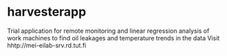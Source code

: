 # harvesterapp
Trial application for remote monitoring and linear regression analysis of work machines to find oil leakages and temperature trends in the data
Visit hhtp://mei-eilab-srv.rd.tut.fi
